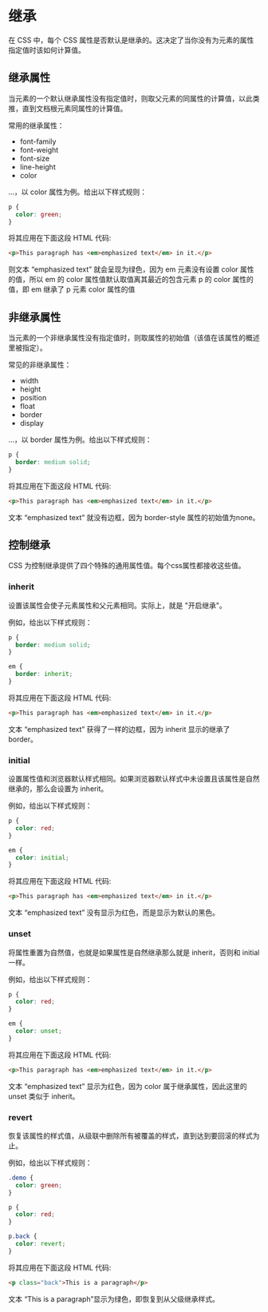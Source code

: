 # 继承

在 CSS 中，每个 CSS 属性是否默认是继承的。这决定了当你没有为元素的属性指定值时该如何计算值。

## 继承属性

当元素的一个默认继承属性没有指定值时，则取父元素的同属性的计算值，以此类推，直到文档根元素同属性的计算值。

常用的继承属性：
* font-family
* font-weight
* font-size
* line-height
* color

...，以 color 属性为例。给出以下样式规则：
```css
p {
  color: green;
}
```
将其应用在下面这段 HTML 代码:
```html
<p>This paragraph has <em>emphasized text</em> in it.</p>
```
则文本 “emphasized text” 就会呈现为绿色，因为 em 元素没有设置 color 属性的值，所以 em 的 color 属性值默认取值离其最近的包含元素 p 的 color 属性的值，即 em 继承了 p 元素 color 属性的值

## 非继承属性

当元素的一个非继承属性没有指定值时，则取属性的初始值（该值在该属性的概述里被指定）。

常见的非继承属性：
* width
* height
* position
* float
* border
* display

...，以 border 属性为例。给出以下样式规则：
```css
p {
  border: medium solid;
}
```
将其应用在下面这段 HTML 代码:
```html
<p>This paragraph has <em>emphasized text</em> in it.</p>
```
文本 “emphasized text” 就没有边框，因为 border-style 属性的初始值为none。

## 控制继承

CSS 为控制继承提供了四个特殊的通用属性值。每个css属性都接收这些值。

### inherit

设置该属性会使子元素属性和父元素相同。实际上，就是 "开启继承"。

例如，给出以下样式规则：
```css
p {
  border: medium solid;
}

em {
  border: inherit;
}
```
将其应用在下面这段 HTML 代码:
```html
<p>This paragraph has <em>emphasized text</em> in it.</p>
```
文本 “emphasized text” 获得了一样的边框，因为 inherit 显示的继承了 border。

### initial

设置属性值和浏览器默认样式相同。如果浏览器默认样式中未设置且该属性是自然继承的，那么会设置为 inherit。

例如，给出以下样式规则：
```css
p {
  color: red;
}

em {
  color: initial;
}
```
将其应用在下面这段 HTML 代码:
```html
<p>This paragraph has <em>emphasized text</em> in it.</p>
```
文本 “emphasized text” 没有显示为红色，而是显示为默认的黑色。

### unset

将属性重置为自然值，也就是如果属性是自然继承那么就是 inherit，否则和 initial一样。

例如，给出以下样式规则：
```css
p {
  color: red;
}

em {
  color: unset;
}
```
将其应用在下面这段 HTML 代码:
```html
<p>This paragraph has <em>emphasized text</em> in it.</p>
```
文本 “emphasized text” 显示为红色，因为 color 属于继承属性，因此这里的 unset 类似于 inherit。

### revert

恢复该属性的样式值，从级联中删除所有被覆盖的样式，直到达到要回滚的样式为止。

例如，给出以下样式规则：
```css
.demo {
  color: green;
}

p {
  color: red;
}

p.back {
  color: revert;
}
```
将其应用在下面这段 HTML 代码:
```html
<p class="back">This is a paragraph</p>
```
文本 “This is a paragraph”显示为绿色，即恢复到从父级继承样式。
